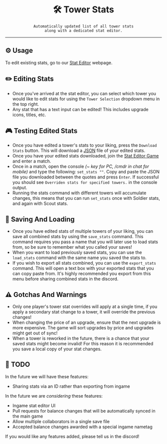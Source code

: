 <!-- markdownlint-disable MD033 -->
<!-- markdownlint-disable MD041 -->

<div align="center">
    <h1>🛠️ Tower Stats</h1>

    Automatically updated list of all tower stats
    along with a dedicated stat editor.
</div>

<hr />

## ⚙️ Usage

To edit existing stats, go to our [Stat Editor](https://paradoxum-games.github.io/tower-stats/) webpage.

## ✏️ Editing Stats

* Once you've arrived at the stat editor, you can select which tower you would like to edit stats for using the `Tower Selection` dropdown menu in the top right.
* Any stat that has a text input can be edited! This includes upgrade icons, titles, etc.

## 🎮 Testing Edited Stats

* Once you have edited a tower's stats to your liking, press the `Download Stats` button. This will download a [JSON](https://www.json.org/json-en.html) file of your edited stats.
* Once you have your edited stats downloaded, join the [Stat Editor Game](https://www.roblox.com/games/12508011272/Stat-Editor) and enter a match.
* Once in a match, open the console *(~ key for PC, /cmdr in chat for mobile)* and type the following: `set_stats ""`. Copy and paste the JSON file you downloaded between the quotes and press `Enter`. If successful you should see `Overriden stats for specified towers.` in the console output.
* Running the stats command with different towers will accumulate changes, this means that you can run `set_stats` once with Soldier stats, and again with Scout stats.

## 📘 Saving And Loading

* Once you have edited stats of multiple towers of your liking, you can save all combined stats by using the `save_stats` command. This command requires you pass a name that you will later use to load stats from, so be sure to remember what you called your saves!
* When you want to load previously saved stats, you can use the `load_stats` command with the same name you saved the stats to.
* If you wish to export all stats combined, you can use the `export_stats` command. This will open a text box with your exported stats that you can copy paste from. It's highly recommended you export from this menu before sharing combined stats in the discord.

## ⚠️ Gotchas And Warnings

* Only one player's tower stat overrides will apply at a single time, if you apply a secondary stat change to a tower, it will override the previous changes!
* When changing the price of an upgrade, ensure that the next upgrade is more expensive. The game will sort upgrades by price and upgrades might get out of sync!
* When a tower is reworked in the future, there is a chance that your saved stats might become invalid! For this reason it is recommended you save a local copy of your stat changes.

## 🚧 TODO

In the future we will have these features:

* Sharing stats via an ID rather than exporting from ingame

In the future we are *considering* these features:

* Ingame stat editor UI
* Pull requests for balance changes that will be automatically synced in the main game
* Allow multiple collaborators in a single save file
* Accepted balance changes awarded with a special ingame nametag

If you would like any features added, please tell us in the discord!
